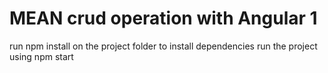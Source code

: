# MEAN crud operation with Angular 1

run npm install on the project folder to install dependencies
run the project using npm start
